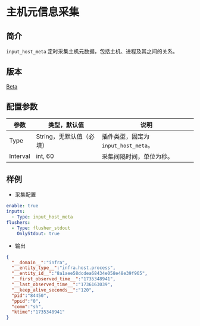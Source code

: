 # 主机元信息采集

## 简介

`input_host_meta` 定时采集主机元数据，包括主机、进程及其之间的关系。

## 版本

[Beta](../../stability-level.md)

## 配置参数

| 参数 | 类型，默认值 | 说明 |
| - | - | - |
| Type | String，无默认值（必填） | 插件类型，固定为`input_host_meta`。 |
| Interval | int, 60 | 采集间隔时间，单位为秒。 |

## 样例

* 采集配置

```yaml
enable: true
inputs:
  - Type: input_host_meta
flushers:
  - Type: flusher_stdout
    OnlyStdout: true
```

* 输出

```json
{
  "__domain__":"infra",
  "__entity_type__":"infra.host.process",
  "__entity_id__":"8a1aee58dcdea68434e058e48e39f965",
  "__first_observed_time__":"1735348941",
  "__last_observed_time__":"1736163039",
  "__keep_alive_seconds__":"120",
  "pid":"84450",
  "ppid":"0",
  "comm":"sh",
  "ktime":"1735348941"
}
```
